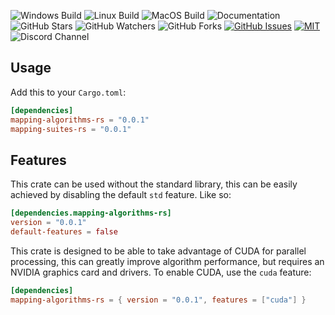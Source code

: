 ![Windows Build](https://github.com/EmilyMatt/mapping-rs/actions/workflows/build-win.yml/badge.svg)
![Linux Build](https://github.com/EmilyMatt/mapping-rs/actions/workflows/build-linux.yml/badge.svg)
![MacOS Build](https://github.com/EmilyMatt/mapping-rs/actions/workflows/build-macos.yml/badge.svg)
![Documentation](https://github.com/EmilyMatt/mapping-rs/actions/workflows/doc.yml/badge.svg)
![GitHub Stars](https://img.shields.io/github/stars/EmilyMatt/mapping-rs)
![GitHub Watchers](https://img.shields.io/github/watchers/EmilyMatt/mapping-rs)
![GitHub Forks](https://img.shields.io/github/forks/EmilyMatt/mapping-rs)
[![GitHub Issues](https://img.shields.io/github/issues/EmilyMatt/mapping-rs)](https://github.com/EmilyMatt/mapping-rs/issues)
[![MIT](https://img.shields.io/badge/license-MIT-blue.svg)](https://github.com/EmilyMatt/mapping-rs/blob/master/LICENSE)
![Discord Channel](https://dcbadge.vercel.app/api/server/hKFKTaMKkq/)

## Usage

Add this to your `Cargo.toml`:

```toml
[dependencies]
mapping-algorithms-rs = "0.0.1"
mapping-suites-rs = "0.0.1"
```

## Features

This crate can be used without the standard library, this can be easily achieved by disabling
the default `std` feature. Like so:

```toml
[dependencies.mapping-algorithms-rs]
version = "0.0.1"
default-features = false
```

This crate is designed to be able to take advantage of CUDA for parallel processing, 
this can greatly improve algorithm performance, but requires an NVIDIA graphics card and drivers.
To enable CUDA, use the `cuda` feature:
```toml
[dependencies]
mapping-algorithms-rs = { version = "0.0.1", features = ["cuda"] }
```